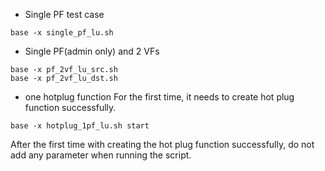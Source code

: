 - Single PF test case
```shell
base -x single_pf_lu.sh
```

- Single PF(admin only) and 2 VFs
```shell
base -x pf_2vf_lu_src.sh
base -x pf_2vf_lu_dst.sh
```

- one hotplug function
For the first time, it needs to create hot plug function successfully.
```shell
base -x hotplug_1pf_lu.sh start
```
After the first time with creating the hot plug function successfully,
do not add any parameter when running the script.
